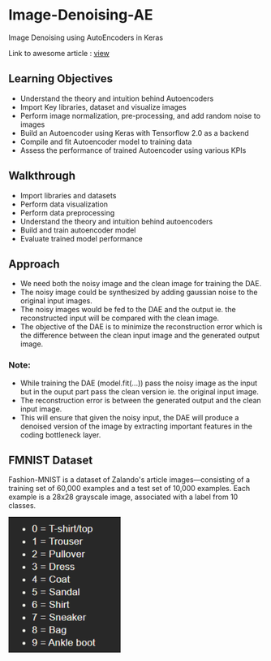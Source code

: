 # Image-Denoising-AE
Image Denoising using AutoEncoders in Keras

Link to awesome article : [view](https://towardsdatascience.com/autoencoders-and-the-denoising-feature-from-theory-to-practice-db7f7ad8fc78)

## Learning Objectives

- Understand the theory and intuition behind Autoencoders
- Import Key libraries, dataset and visualize images
- Perform image normalization, pre-processing, and add random noise to images
- Build an Autoencoder using Keras with Tensorflow 2.0 as a backend
- Compile and fit Autoencoder model to training data 
- Assess the performance of trained Autoencoder using various KPIs 

## Walkthrough

- Import libraries and datasets
- Perform data visualization
- Perform data preprocessing
- Understand the theory and intuition behind autoencoders
- Build and train autoencoder model
- Evaluate trained model performance

## Approach

- We need both the noisy image and the clean image for training the DAE.
- The noisy image could be synthesized by adding gaussian noise to the original input images.
- The noisy images would be fed to the DAE and the output ie. the reconstructed input will be compared with the clean image.
- The objective of the DAE is to minimize the reconstruction error which is the difference between the clean input image and the generated output image.

### Note: 

- While training the DAE (model.fit(...)) pass the noisy image as the input but in the ouput part pass the clean version ie. the original input image.
- The reconstruction error is between the generated output and the clean input image.
- This will ensure that given the noisy input, the DAE will produce a denoised version of the image by extracting important features in the coding bottleneck layer.

## FMNIST Dataset

Fashion-MNIST is a dataset of Zalando's article images—consisting of a training set of 60,000 examples and a test set of 10,000 examples. Each example is a 28x28 grayscale image, associated with a label from 10 classes.

![class map](class_map_fmnist.png)
